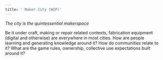```yaml
---
title: ' Maker City (WIP)'
---
```


*The city is the quintessential makerspace*

Be it under craft, making or repair related contexts, fabrication equipment (digital and otherwise) are everywhere in most cities. How are people learning and generating knowledge around it? How do communities relate to it? What are the game rules, ownership, collective use expectations built around it?